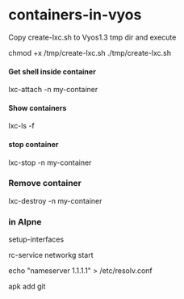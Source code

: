 # containers-in-vyos

Copy create-lxc.sh to Vyos1.3 tmp dir and execute

chmod +x /tmp/create-lxc.sh
./tmp/create-lxc.sh

#### Get shell inside container
lxc-attach -n my-container

#### Show containers
lxc-ls -f

#### stop container
lxc-stop -n my-container

### Remove container
lxc-destroy -n my-container

### in Alpne

setup-interfaces

rc-service networkg start

echo "nameserver 1.1.1.1" > /etc/resolv.conf

apk add git

